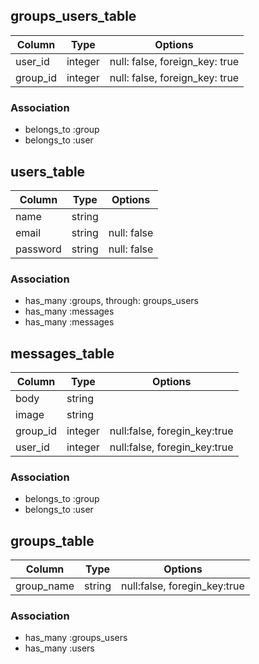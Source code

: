 ## groups_users_table

|Column|Type|Options|
|------|----|-------|
|user_id|integer|null: false, foreign_key: true|
|group_id|integer|null: false, foreign_key: true|

### Association
- belongs_to :group
- belongs_to :user

## users_table

|Column|Type|Options|
|------|----|-------|
|name|string||
|email|string|null: false|
|password|string|null: false|

### Association
- has_many :groups, through: groups_users
- has_many :messages
- has_many :messages

## messages_table

|Column|Type|Options|
|------|----|-------|
|body|string||
|image|string||
|group_id|integer|null:false, foregin_key:true|
|user_id|integer|null:false, foregin_key:true|

### Association
- belongs_to :group
- belongs_to :user

## groups_table

|Column|Type|Options|
|------|----|-------|
|group_name|string|null:false, foregin_key:true|

### Association
- has_many :groups_users
- has_many :users